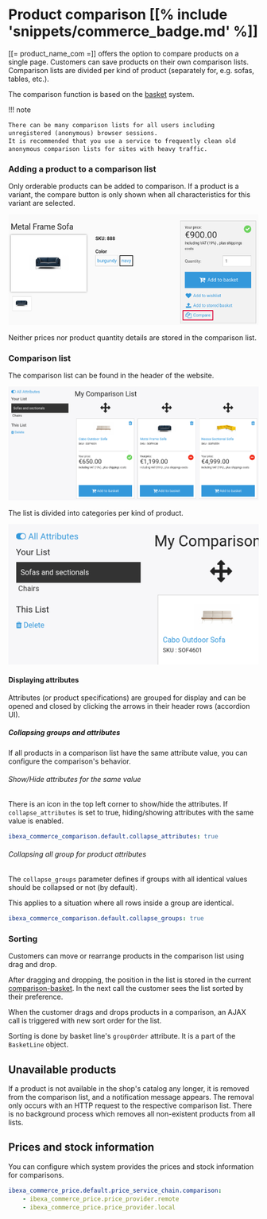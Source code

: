 # Product comparison [[% include 'snippets/commerce_badge.md' %]]

[[= product_name_com =]] offers the option to compare products on a single page.
Customers can save products on their own comparison lists.
Comparison lists are divided per kind of product (separately for, e.g. sofas, tables, etc.). 

The comparison function is based on the [basket](../basket/basket.md) system.

!!! note

    There can be many comparison lists for all users including unregistered (anonymous) browser sessions.
    It is recommended that you use a service to frequently clean old anonymous comparison lists for sites with heavy traffic.

### Adding a product to a comparison list

Only orderable products can be added to comparison.
If a product is a variant, the compare button is only shown when all characteristics for this variant are selected.

![](../img/product_comparison_1.png "Add to comparison")

Neither prices nor product quantity details are stored in the comparison list.

### Comparison list

The comparison list can be found in the header of the website.

![](../img/product_comparison_2.png)

The list is divided into categories per kind of product.

![](../img/product_comparison_categories.png)

#### Displaying attributes

Attributes (or product specifications) are grouped for display and can be opened and closed by clicking the arrows in their header rows (accordion UI).

##### Collapsing groups and attributes

If all products in a comparison list have the same attribute value, you can configure the comparison's behavior.

###### Show/Hide attributes for the same value

There is an icon in the top left corner to show/hide the attributes.
If `collapse_attributes` is set to true, hiding/showing attributes with the same value is enabled.

``` yaml
ibexa_commerce_comparison.default.collapse_attributes: true
```

###### Collapsing all group for product attributes

The `collapse_groups` parameter defines if groups with all identical values should be collapsed or not (by default). 

This applies to a situation where all rows inside a group are identical.

``` yaml
ibexa_commerce_comparison.default.collapse_groups: true
```

### Sorting

Customers can move or rearrange products in the comparison list using drag and drop.

After dragging and dropping, the position in the list is stored in the current [comparison-basket](product_comparison_api.md).
In the next call the customer sees the list sorted by their preference.

When the customer drags and drops products in a comparison, an AJAX call is triggered with new sort order for the list.

Sorting is done by basket line's `groupOrder` attribute. It is a part of the `BasketLine` object.

## Unavailable products

If a product is not available in the shop's catalog any longer, it is removed from the comparison list, and a notification message appears.
The removal only occurs with an HTTP request to the respective comparison list.
There is no background process which removes all non-existent products from all lists.

## Prices and stock information

You can configure which system provides the prices and stock information for comparisons.

``` yaml
ibexa_commerce_price.default.price_service_chain.comparison:
    - ibexa_commerce_price.price_provider.remote
    - ibexa_commerce_price.price_provider.local
```

